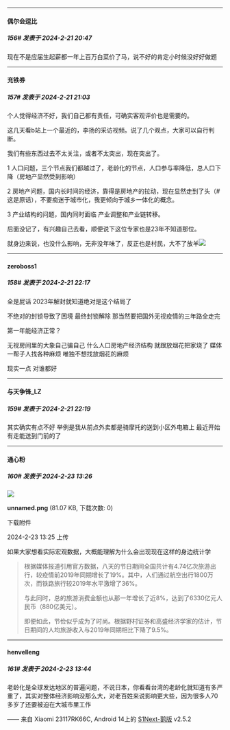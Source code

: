 ﻿
*****

####  偶尔会逗比  
##### 156#       发表于 2024-2-21 20:47

现在不是应届生起薪都一年上百万白菜价了马，说不好的肯定小时候没好好做题


*****

####  充铁券  
##### 157#       发表于 2024-2-21 21:03

个人觉得经济不好，我们自己都有责任，可确实客观评价也是需要的。

这几天看b站上一个最近的，李扬的采访视频。说了几个观点，大家可以自行判断。

我们有些东西过去不太关注，或者不太突出，现在突出了。

1 人口问题，三个节点我们都越过了，老龄化的节点，人口参与率降低，总人口下降（房地产显然受到影响）

2 房地产问题，国内长时间的经济，靠得是房地产的拉动，现在显然走到了头（#这是原话），不要痴迷于城市化，我更倾向于城乡一体化的概念。

3 产业结构的问题，国内同时面临 产业调整和产业链转移。

后面没记了，有兴趣自己去看，顺便说下这位专家也是23年不知道那位。

就身边来说，也没什么影响，无非没年味了，反正也是村民，大不了放羊<img src="https://static.saraba1st.com/image/smiley/face2017/009.gif" referrerpolicy="no-referrer">


*****

####  zeroboss1  
##### 158#       发表于 2024-2-21 22:17

全是屁话 2023年解封就知道绝对是这个结局了 

不绝对的封锁导致了困境 最终封锁解除 那当然要把国外无视疫情的三年路全走完

第一年能经济正常？

无视房间里的大象自己骗自己 什么人口房地产经济结构 就跟放烟花把家烧了 媒体一帮子人找各种麻烦 唯独不想找放烟花的麻烦 

现实一点 对谁都好

*****

####  与天争锋_LZ  
##### 159#       发表于 2024-2-21 22:19

其实确实有点不好
举例是我从前点外卖都是骑摩托的送到小区外电箱上
最近开始有走能送到门前的了


*****

####  通心粉  
##### 160#       发表于 2024-2-23 13:26

<img src="https://img.saraba1st.com/forum/202402/23/132549z2h22t0ik2i8dk82.png" referrerpolicy="no-referrer">

<strong>unnamed.png</strong> (81.07 KB, 下载次数: 0)

下载附件

2024-2-23 13:25 上传

如果大家想看实际宏观数据，大概能理解为什么会出现现在这样的身边统计学
 <blockquote>根据媒体报道引用官方数据，八天的节日期间全国共计有4.74亿次旅游出行，较疫情前2019年同期增长了19%。其中，人们通过航空出行1800万次，而铁路旅行较2019年水平激增了36%。

与此同时，总的旅游消费金额也从那一年增长了近8%，达到了6330亿元人民币（880亿美元）。

即便如此，节俭似乎成为了时尚。根据野村证券和高盛经济学家的估计，节日期间的人均旅游收入与2019年同期相比下降了9.5%。</blockquote>


*****

####  henvelleng  
##### 161#       发表于 2024-2-23 13:44

老龄化是全球发达地区的普遍问题，不说日本，你看看台湾的老龄化就知道有多严重了，其实对整体经济影响没那么大，对老百姓来说影响更大些，因为很多人70多岁了还要被迫在大城市里工作

—— 来自 Xiaomi 23117RK66C, Android 14上的 [S1Next-鹅版](https://github.com/ykrank/S1-Next/releases) v2.5.2

